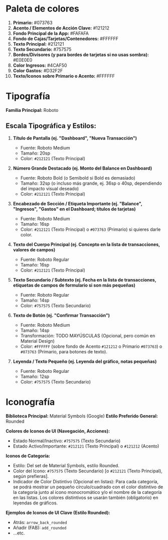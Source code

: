 # Paleta de colores

1. **Primario:**  #073763
2. **Acento / Elementos de Acción Clave:** #121212
3. **Fondo Principal de la App:** #FAFAFA
4. **Fondo de Cajas/Tarjetas/Contenedores:** #FFFFFF
5. **Texto Principal:** #212121
6. **Texto Secundario:** #757575
7. **Bordes/Divisores (y para bordes de tarjetas si no usas sombra):** #E0E0E0
8. **Color Ingresos:** #4CAF50
9. **Color Gastos:** #D32F2F
10. **Texto/Iconos sobre Primario o Acento:** #FFFFFF

# Tipografía

**Familia Principal:** Roboto

## Escala Tipográfica y Estilos:

1.  **Título de Pantalla (ej. "Dashboard", "Nueva Transacción")**
    * Fuente: Roboto Medium
    * Tamaño: 20sp
    * Color: `#212121` (Texto Principal)

2.  **Número Grande Destacado (ej. Monto del Balance en Dashboard)**
    * Fuente: Roboto Bold (o Semibold si Bold es demasiado)
    * Tamaño: 32sp (o incluso más grande, ej. 36sp o 40sp, dependiendo del impacto visual deseado)
    * Color: `#212121` (Texto Principal)

3.  **Encabezado de Sección / Etiqueta Importante (ej. "Balance", "Ingresos", "Gastos" en el Dashboard; títulos de tarjetas)**
    * Fuente: Roboto Medium
    * Tamaño: 16sp
    * Color: `#212121` (Texto Principal) o `#073763` (Primario) si quieres darle color.

4.  **Texto del Cuerpo Principal (ej. Concepto en la lista de transacciones, valores de campos)**
    * Fuente: Roboto Regular
    * Tamaño: 16sp
    * Color: `#212121` (Texto Principal)

5.  **Texto Secundario / Subtexto (ej. Fecha en la lista de transacciones, etiquetas de campos de formulario si son más pequeñas)**
    * Fuente: Roboto Regular
    * Tamaño: 14sp
    * Color: `#757575` (Texto Secundario)

6.  **Texto de Botón (ej. "Confirmar Transacción")**
    * Fuente: Roboto Medium
    * Tamaño: 14sp
    * Transformación: TODO MAYÚSCULAS (Opcional, pero común en Material Design)
    * Color: `#FFFFFF` (sobre fondo de Acento `#121212` o Primario `#073763`) o `#073763` (Primario, para botones de texto).

7.  **Leyenda / Texto Pequeño (ej. Leyenda del gráfico, notas pequeñas)**
    * Fuente: Roboto Regular
    * Tamaño: 12sp
    * Color: `#757575` (Texto Secundario)

# Iconografía

**Biblioteca Principal:** Material Symbols (Google)
**Estilo Preferido General:** Rounded

**Colores de Iconos de UI (Navegación, Acciones):**
* Estado Normal/Inactivo: `#757575` (Texto Secundario)
* Estado Activo/Importante: `#212121` (Texto Principal) o `#121212` (Acento)

**Iconos de Categoría:**
* Estilo: Del set de Material Symbols, estilo Rounded.
* Color del Icono: `#757575` (Texto Secundario) [o `#212121` (Texto Principal), según prefieras].
* Indicador de Color Distintivo (Opcional en listas): Para cada categoría, se podrá mostrar un pequeño círculo/cuadrado con el color distintivo de la categoría junto al icono monocromático y/o el nombre de la categoría en las listas. Los colores distintivos se usarán también (obligatorio) en leyendas de gráficos.

**Ejemplos de Iconos de UI Clave (Estilo Rounded):**
* Atrás: `arrow_back_rounded`
* Añadir (FAB): `add_rounded`
* ...etc.